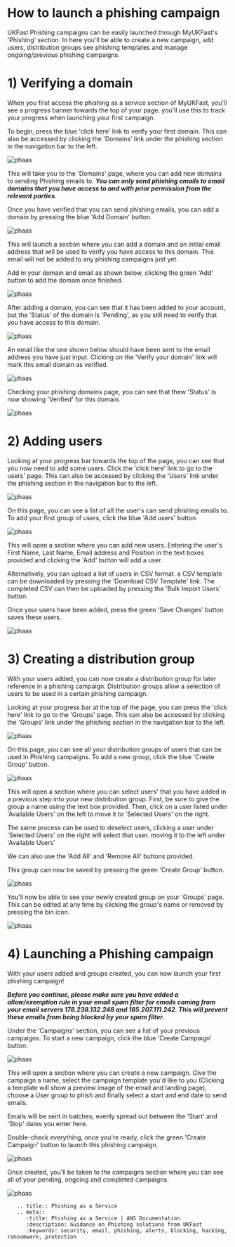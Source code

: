 # How to launch a phishing campaign

UKFast Phishing campaigns can be easily launched through MyUKFast's 'Phishing' section. In here you'll be able to create a new campaign, add users, distribution groups see phishing templates and manage ongoing/previous phishing campaigns.

# 1) Verifying a domain

When you first access the phishing as a service section of MyUKFast, you'll see a progress banner towards the top of your page. you'll use this to track your progress when launching your first campaign.

To begin, press the blue 'click here' link to verify your first domain. This can also be accessed by clicking the 'Domains' link under the phishing section in the navigation bar to the left.

![phaas](files/verifydomain1.png)


This will take you to the 'Domains' page, where you can add new domains to sending Phishing emails to. ***You can only send phishing emails to email domains that you have access to and with prior permission from the relevant parties.***

Once you have verified that you can send phishing emails, you can add a domain by pressing the blue 'Add Domain' button.

![phaas](files/verifydomain2.png)


This will launch a section where you can add a domain and an initial email address that will be used to verify you have access to this domain. This email will not be added to any phishing campaigns just yet.

Add in your domain and email as shown below, clicking the green 'Add' button to add the domain once finished.

![phaas](files/verifydomain4.png)


After adding a domain, you can see that it has been added to your account, but the 'Status' of the domain is 'Pending', as you still need to verify that you have access to this domain.

![phaas](files/verifydomain5.png)


An email like the one shown below should have been sent to the email address you have just input. Clicking on the 'Verify your domain' link will mark this email domain as verified.

![phaas](files/verifydomain6.png)


Checking your phishing domains page, you can see that thew 'Status' is now showing 'Verified' for this domain.

![phaas](files/verifydomain7.png)


# 2) Adding users

Looking at your progress bar towards the top of the page, you can see that you now need to add some users. Click the 'click here' link to go to the users' page. This can also be accessed by clicking the 'Users' link under the phishing section in the navigation bar to the left.

![phaas](files/users1.png)


On this page, you can see a list of all the user's can send phishing emails to. To add your first group of users, click the blue 'Add users' button.

![phaas](files/users2.png)


This will open a section where you can add new users. Entering the user's First Name, Last Name, Email address and Position in the text boxes provided and clicking the 'Add' button will add a user.

Alternatively, you can upload a list of users in CSV format. a CSV template can be downloaded by pressing the 'Download CSV Template' link. The completed CSV can then be uploaded by pressing the 'Bulk Import Users' button.

Once your users have been added, press the green 'Save Changes' button saves these users.

![phaas](files/users5.png)


# 3) Creating a distribution group

With your users added, you can now create a distribution group for later reference in a phishing campaign. Distribution groups allow a selection of users to be used in a certain phishing campaign.

Looking at your progress bar at the top of the page, you can press the 'click here' link to go to the 'Groups' page. This can also be accessed by clicking the 'Groups' link under the phishing section in the navigation bar to the left.

![phaas](files/group1.png)


On this page, you can see all your distribution groups of users that can be used in Phishing campaigns. To add a new group, click the blue 'Create Group' button.

![phaas](files/group2.png)


This will open a section where you can select users' that you have added in a previous step into your new distribution group. First, be sure to give the group a name using the text box provided. Then, click on a user listed under 'Available Users' on the left to move it to 'Selected Users' on the right.

The same process can be used to deselect users, clicking a user under 'Selected Users' on the right will select that user. moving it to the left under 'Available Users'

We can also use the 'Add All' and 'Remove All' buttons provided.

This group can now be saved by pressing the green 'Create Group' button.

![phaas](files/group4.png)


You'll now be able to see your newly created group on your 'Groups' page. This can be edited at any time by clicking the group's name or removed by pressing the bin icon.

![phaas](files/group5.png)


# 4) Launching a Phishing campaign

With your users added and groups created, you can now launch your first phishing campaign!

***Before you continue, please make sure you have added a allow/exemption rule in your email spam filter for emails coming from your email servers 178.238.132.248 and 185.207.111.242. This will prevent these emails from being blocked by your spam filter.***

Under the 'Campaigns' section, you can see a list of your previous campaigns. To start a new campaign, click the blue 'Create Campaign' button.

![phaas](files/campaign1.png)


This will open a section where you can create a new campaign. Give the campaign a name, select the campaign template you'd like to you (Clicking a template will show a preview image of the email and landing page), choose a User group to phish and finally select a start and end date to send emails.

Emails will be sent in batches, evenly spread out between the 'Start' and 'Stop' dates you enter here.

Double-check everything, once you're ready, click the green 'Create Campaign' button to launch this phishing campaign.

![phaas](files/campaign2.png)

Once created, you'll be taken to the campaigns section where you can see all of your pending, ongoing and completed campaigns.

![phaas](files/campaign3.png)

```eval_rst
   .. title:: Phishing as a Service
   .. meta::
      :title: Phishing as a Service | ANS Documentation
      :description: Guidance on Phishing solutions from UKFast
      :keywords: security, email, phishing, alerts, blocking, hacking, ransomware, protection
```

